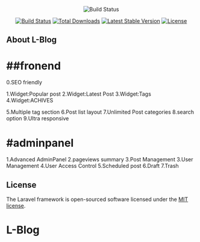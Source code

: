 <p align="center"><img src="https://user-images.githubusercontent.com/28066616/36609035-d4e8857e-18f5-11e8-9117-5f144d47e5b5.png" alt="Build Status"></p>

<p align="center">
<a href="https://travis-ci.org/laravel/framework"><img src="https://travis-ci.org/laravel/framework.svg" alt="Build Status"></a>
<a href="https://packagist.org/packages/laravel/framework"><img src="https://poser.pugx.org/laravel/framework/d/total.svg" alt="Total Downloads"></a>
<a href="https://packagist.org/packages/laravel/framework"><img src="https://poser.pugx.org/laravel/framework/v/stable.svg" alt="Latest Stable Version"></a>
<a href="https://packagist.org/packages/laravel/framework"><img src="https://poser.pugx.org/laravel/framework/license.svg" alt="License"></a>
</p>

## About L-Blog
##fronend
==================
0.SEO friendly

1.Widget:Popular post
2.Widget:Latest Post
3.Widget:Tags
4.Widget:ACHIVES

5.Multiple tag section
6.Post list layout
7.Unlimited Post categories
8.search option 
9.Ultra responsive



#adminpanel
======================
1.Advanced AdminPanel
2.pageviews summary
3.Post Management
3.User Management
4.User Access Control 
5.Scheduled post
6.Draft
7.Trash
## License

The Laravel framework is open-sourced software licensed under the [MIT license](http://opensource.org/licenses/MIT).
# L-Blog
